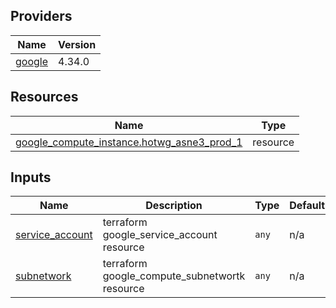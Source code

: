 <!-- BEGIN_TF_DOCS -->


## Providers

| Name | Version |
|------|---------|
| <a name="provider_google"></a> [google](#provider\_google) | 4.34.0 |

## Resources

| Name | Type |
|------|------|
| [google_compute_instance.hotwg_asne3_prod_1](https://registry.terraform.io/providers/hashicorp/google/latest/docs/resources/compute_instance) | resource |

## Inputs

| Name | Description | Type | Default | Required |
|------|-------------|------|---------|:--------:|
| <a name="input_service_account"></a> [service\_account](#input\_service\_account) | terraform google\_service\_account resource | `any` | n/a | yes |
| <a name="input_subnetwork"></a> [subnetwork](#input\_subnetwork) | terraform google\_compute\_subnetwortk resource | `any` | n/a | yes |
<!-- END_TF_DOCS -->